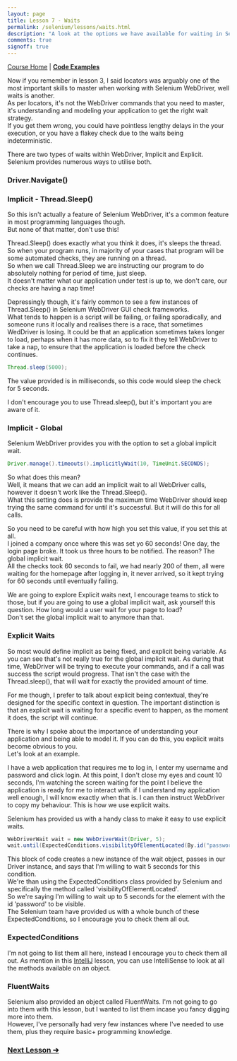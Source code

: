 ```yaml
---
layout: page
title: Lesson 7 - Waits
permalink: /selenium/lessons/waits.html
description: "A look at the options we have available for waiting in Selenium WebDriver"
comments: true
signoff: true
---
```

[Course Home](../course) \| [**Code Examples**](https://github.com/FriendlyTester/Selenium-WebDriver-Examples/blob/master/java/src/test/java/lessons/G_Waits.java)

Now if you remember in lesson 3, I said locators was arguably one of the most important skills to master when working with Selenium WebDriver, well waits is another.  
As per locators, it's not the WebDriver commands that you need to master, it's understanding and modeling your application to get the right wait strategy.  
If you get them wrong, you could have pointless lengthy delays in the your execution, or you have a flakey check due to the waits being indeterministic. 

There are two types of waits within WebDriver, Implicit and Explicit. Selenium provides numerous ways to utilise both.

### Driver.Navigate()


### Implicit - Thread.Sleep()
So this isn't actually a feature of Selenium WebDriver, it's a common feature in most programming languages though.  
But none of that matter, don't use this!

Thread.Sleep() does exactly what you think it does, it's sleeps the thread. So when your program runs, in majority of your cases that program will be some automated checks, they are running on a thread.  
So when we call Thread.Sleep we are instructing our program to do absolutely nothing for period of time, just sleep.  
It doesn't matter what our application under test is up to, we don't care, our checks are having a nap time!

Depressingly though, it's fairly common to see a few instances of Thread.Sleep() in Selenium WebDriver GUI check frameworks.  
What tends to happen is a script will be failing, or failing sporadically, and someone runs it locally and realises there is a race, that sometimes WedDriver is losing. It could be that an application sometimes takes longer to load, perhaps when it has more data, so to fix it they tell WebDriver to take a nap, to ensure that the application is loaded before the check continues.

```java
Thread.sleep(5000);
``` 
The value provided is in milliseconds, so this code would sleep the check for 5 seconds. 

I don't encourage you to use Thread.sleep(), but it's important you are aware of it. 

### Implicit - Global
Selenium WebDriver provides you with the option to set a global implicit wait.
```java
Driver.manage().timeouts().implicitlyWait(10, TimeUnit.SECONDS);
```
So what does this mean?  
Well, it means that we can add an implicit wait to all WebDriver calls, however it doesn't work like the Thread.Sleep().  
What this setting does is provide the maximum time WebDriver should keep trying the same command for until it's successful. But it will do this for all calls.

So you need to be careful with how high you set this value, if you set this at all.  
I joined a company once where this was set yo 60 seconds! One day, the login page broke. It took us three hours to be notified. The reason? The global implicit wait.  
All the checks took 60 seconds to fail, we had nearly 200 of them, all were waiting for the homepage after logging in, it never arrived, so it kept trying for 60 seconds until eventually failing.

We are going to explore Explicit waits next, I encourage teams to stick to those, but if you are going to use a global implicit wait, ask yourself this question. How long would a user wait for your page to load?  
Don't set the global implicit wait to anymore than that.

### Explicit Waits
So most would define implicit as being fixed, and explicit being variable. As you can see that's not really true for the global implicit wait. As during that time, WebDriver will be trying to execute your commands, and if a call was success the script would progress. That isn't the case with the Thread.sleep(), that will wait for exactly the provided amount of time.

For me though, I prefer to talk about explicit being contextual, they're designed for the specific context in question. The important distinction is that an explicit wait is waiting for a specific event to happen, as the moment it does, the script will continue.

There is why I spoke about the importance of understanding your application and being able to model it. If you can do this, you explicit waits become obvious to you.  
Let's look at an example.  

I have a web application that requires me to log in, I enter my username and password and click login. At this point, I don't close my eyes and count 10 seconds, I'm watching the screen waiting for the point I believe the application is ready for me to interact with. if I understand my application well enough, I will know exactly when that is. I can then instruct WebDriver to copy my behaviour. This is how we use explicit waits. 

Selenium has provided us with a handy class to make it easy to use explicit waits.
```java
WebDriverWait wait = new WebDriverWait(Driver, 5);
wait.until(ExpectedConditions.visibilityOfElementLocated(By.id("password")));
```
This block of code creates a new instance of the wait object, passes in our Driver instance, and says that I'm willing to wait 5 seconds for this condition.  
We're than using the ExpectedConditions class provided by Selenium and specifically the method called 'visibilityOfElementLocated'.  
So we're saying I'm willing to wait up to 5 seconds for the element with the id 'password' to be visible.  
The Selenium team have provided us with a whole bunch of these ExpectedConditions, so I encourage you to check them all out.

### ExpectedConditions
I'm not going to list them all here, instead I encourage you to check them all out. As mention in this [IntelliJ](../java/lessons/usingintellij) lesson, you can use IntelliSense to look at all the methods available on an object. 

### FluentWaits
Selenium also provided an object called FluentWaits. I'm not going to go into them with this lesson, but I wanted to list them incase you fancy digging more into them.  
However, I've personally had very few instances where I've needed to use them, plus they require basic+ programming knowledge. 

### [Next Lesson &#10132;](../lessons/roadmap)